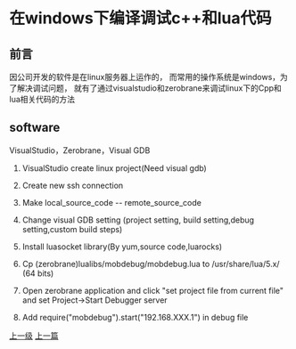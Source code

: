 # 在windows下编译调试c++和lua代码
## 前言
因公司开发的软件是在linux服务器上运作的，
而常用的操作系统是windows，为了解决调试问题，
就有了通过visualstudio和zerobrane来调试linux下的Cpp和lua相关代码的方法
## software
VisualStudio，Zerobrane，Visual GDB

1. VisualStudio create linux project(Need visual gdb)
2. Create new ssh connection
3. Make local_source_code -- remote_source_code
3. Change visual GDB setting (project setting,
build setting,debug setting,custom build steps)



1. Install luasocket library(By yum,source code,luarocks)
2. Cp (zerobrane)lualibs/mobdebug/mobdebug.lua to
/usr/share/lua/5.x/ (64 bits)
3. Open zerobrane application and click "set project file
 from current file" and set Project->Start Debugger server
4. Add require("mobdebug").start("192.168.XXX.1") in debug file






























































[上一级](base.md)
[上一篇](windows_linux.md)
